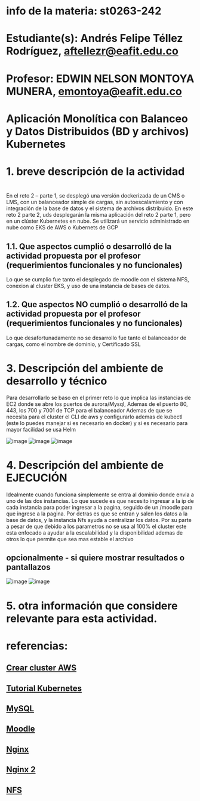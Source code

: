 # info de la materia: st0263-242
# Estudiante(s): Andrés Felipe Téllez Rodríguez, aftellezr@eafit.edu.co
# Profesor: EDWIN NELSON MONTOYA MUNERA, emontoya@eafit.edu.co
# Aplicación Monolítica con Balanceo y Datos Distribuidos (BD y archivos) Kubernetes
# 1. breve descripción de la actividad
#
En el reto 2 – parte 1, se desplegó una versión dockerizada de un CMS o LMS, con un
balanceador simple de cargas, sin autoescalamiento y con integración de la base de datos y
el sistema de archivos distribuido.
En este reto 2 parte 2, uds desplegarán la misma aplicación del reto 2 parte 1, pero en un
clúster Kubernetes en nube. Se utilizará un servicio administrado en nube como EKS de AWS
o Kubernets de GCP
## 1.1. Que aspectos cumplió o desarrolló de la actividad propuesta por el profesor (requerimientos funcionales y no funcionales)
Lo que se cumplio fue tanto el desplegado de moodle con el sistema NFS, conexion al cluster EKS, y uso de una instancia de bases de datos.
## 1.2. Que aspectos NO cumplió o desarrolló de la actividad propuesta por el profesor (requerimientos funcionales y no funcionales)
Lo que desafortunadamente no se desarrollo fue tanto el balanceador de cargas, como el nombre de dominio, y Certificado SSL

# 3. Descripción del ambiente de desarrollo y técnico

Para desarrollarlo se baso en el primer reto lo que implica las instancias de EC2 donde se abre los puertos de aurora/Mysql, Ademas de el puerto 80, 443, los 700 y 7001 de TCP para el balanceador
Ademas de que se necesita para el cluster el CLI de aws y configurarlo ademas de kubectl (este lo puedes manejar si es necesario en docker) y si es necesario para mayor facilidad se usa Helm


 
![image](https://github.com/user-attachments/assets/11fc4f59-8c22-4c18-85dc-671111a43589)
![image](https://github.com/user-attachments/assets/c5cdd129-b1bf-469d-8cbb-d48d848f9ad8)
![image](https://github.com/user-attachments/assets/88bdce85-8c31-40f1-81ad-0fc64b0c5ae1)


# 4. Descripción del ambiente de EJECUCIÓN 
Idealmente cuando funciona simplemente se entra al dominio donde envia a uno de las dos instancias.
Lo que sucede es que necesito ingresar a la ip de cada instancia para poder ingresar a la pagina, seguido de un /moodle para que ingrese a la pagina.
Por detras es que se entran y salen los datos a la base de datos, y la instancia Nfs ayuda a centralizar los datos. Por su parte a pesar de que debido a los parametros no se usa al 100% el cluster este esta enfocado a ayudar a la escalabilidad y la disponibilidad ademas de otros lo que permite que sea mas estable el archivo


## opcionalmente - si quiere mostrar resultados o pantallazos 
![image](https://github.com/user-attachments/assets/a0680575-6431-4f9b-ad9d-dffc6dbe7ee9)
![image](https://github.com/user-attachments/assets/3124eb1e-b391-4394-a805-044f3379e6b9)


# 5. otra información que considere relevante para esta actividad.

# referencias:
## [Crear cluster AWS](https://www.youtube.com/watch?v=z3uzxUez8rw&list=PLkqaOL-oB94HAIRkA_5qdqk-x-1Hgo4i2&index=1)
## [Tutorial Kubernetes](https://www.youtube.com/watch?v=DCoBcpOA7W4)
## [MySQL](https://www.youtube.com/watch?v=_2otJP0xmfs)
## [Moodle](https://www.youtube.com/watch?v=lNm61mN67DQ)
## [Nginx](https://www.youtube.com/watch?v=xJ7BKnZbwCU)
## [Nginx 2](https://www.youtube.com/watch?v=AOmw6pl7iWk)
## [NFS](https://www.youtube.com/watch?v=5uNJTTp6e_0)
